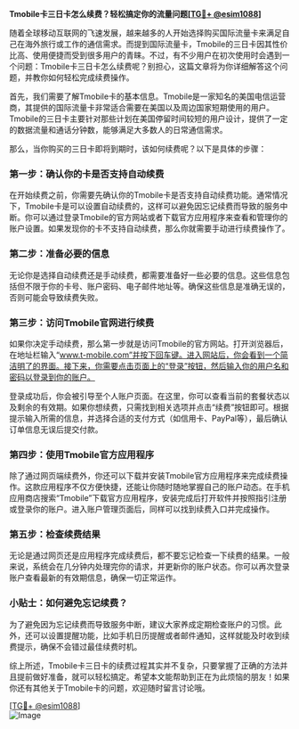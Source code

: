 **Tmobile卡三日卡怎么续费？轻松搞定你的流量问题[[TG💪+ @esim1088](https://t.me/s/esim1088)]**

随着全球移动互联网的飞速发展，越来越多的人开始选择购买国际流量卡来满足自己在海外旅行或工作的通信需求。而提到国际流量卡，Tmobile的三日卡因其性价比高、使用便捷而受到很多用户的青睐。不过，有不少用户在初次使用时会遇到一个问题：Tmobile卡三日卡怎么续费呢？别担心，这篇文章将为你详细解答这个问题，并教你如何轻松完成续费操作。

首先，我们需要了解Tmobile卡的基本信息。Tmobile是一家知名的美国电信运营商，其提供的国际流量卡非常适合需要在美国以及周边国家短期使用的用户。Tmobile的三日卡主要针对那些计划在美国停留时间较短的用户设计，提供了一定的数据流量和通话分钟数，能够满足大多数人的日常通信需求。

那么，当你购买的三日卡即将到期时，该如何续费呢？以下是具体的步骤：

### 第一步：确认你的卡是否支持自动续费

在开始续费之前，你需要先确认你的Tmobile卡是否支持自动续费功能。通常情况下，Tmobile卡是可以设置自动续费的，这样可以避免因忘记续费而导致的服务中断。你可以通过登录Tmobile的官方网站或者下载官方应用程序来查看和管理你的账户设置。如果发现你的卡不支持自动续费，那么你就需要手动进行续费操作了。

### 第二步：准备必要的信息

无论你是选择自动续费还是手动续费，都需要准备好一些必要的信息。这些信息包括但不限于你的卡号、账户密码、电子邮件地址等。确保这些信息是准确无误的，否则可能会导致续费失败。

### 第三步：访问Tmobile官网进行续费

如果你决定手动续费，那么第一步就是访问Tmobile的官方网站。打开浏览器后，在地址栏输入“www.t-mobile.com”并按下回车键。进入网站后，你会看到一个简洁明了的界面。接下来，你需要点击页面上的“登录”按钮，然后输入你的用户名和密码以登录到你的账户。

登录成功后，你会被引导至个人账户页面。在这里，你可以查看当前的套餐状态以及剩余的有效期。如果你想续费，只需找到相关选项并点击“续费”按钮即可。根据提示输入所需的信息，并选择合适的支付方式（如信用卡、PayPal等），最后确认订单信息无误后提交付款。

### 第四步：使用Tmobile官方应用程序

除了通过网页端续费外，你还可以下载并安装Tmobile官方应用程序来完成续费操作。这款应用程序不仅方便快捷，还能让你随时随地掌握自己的账户动态。在手机应用商店搜索“Tmobile”下载官方应用程序，安装完成后打开软件并按照指引注册或登录你的账户。进入账户管理页面后，同样可以找到续费入口并完成操作。

### 第五步：检查续费结果

无论是通过网页还是应用程序完成续费后，都不要忘记检查一下续费的结果。一般来说，系统会在几分钟内处理完你的请求，并更新你的账户状态。你可以再次登录账户查看最新的有效期信息，确保一切正常运作。

### 小贴士：如何避免忘记续费？

为了避免因为忘记续费而导致服务中断，建议大家养成定期检查账户的习惯。此外，还可以设置提醒功能，比如手机日历提醒或者邮件通知，这样就能及时收到续费提示，确保不会错过最佳续费时机。

综上所述，Tmobile卡三日卡的续费过程其实并不复杂，只要掌握了正确的方法并且提前做好准备，就可以轻松搞定。希望本文能帮助到正在为此烦恼的朋友！如果你还有其他关于Tmobile卡的问题，欢迎随时留言讨论哦。

[[TG💪+ @esim1088](https://t.me/s/esim1088)]  
![Image](https://i.postimg.cc/4NQfJmqS/Snipaste-2025-05-13-00-14-12.png)